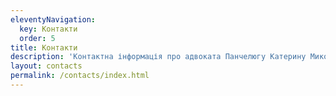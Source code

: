 ```yaml
---
eleventyNavigation:
  key: Контакти
  order: 5
title: Контакти
description: 'Контактна інформація про адвоката Панчелюгу Катерину Миколаївну'
layout: contacts
permalink: /contacts/index.html
---
```

